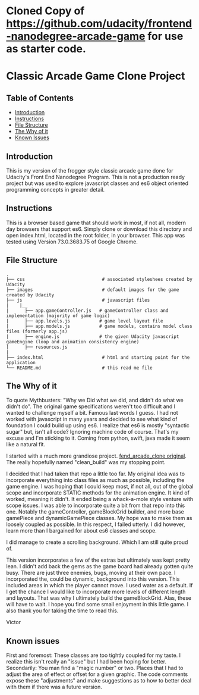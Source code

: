 # Cloned Copy of https://github.com/udacity/frontend-nanodegree-arcade-game for use as starter code.

# Classic Arcade Game Clone Project

## Table of Contents
- [Introduction](#intro)
- [Instructions](#instructions)
- [File Structure](#file_structure)
- [The Why of it](#why)
- [Known Issues](#issues)


<a name="intro"/>

## Introduction

This is my version of the frogger style classic arcade game done for Udacity's Front End Nanodegree Program.
This is not a production ready project but was used to explore javascript classes and es6 object oriented programming concepts in greater detail.


<a name="instructions"/>

## Instructions

This is a browser based game that should work in most, if not all, modern day browsers that support es6.
Simply clone or download this directory and open index.html, located in the root folder, in your browser.
This app was tested using Version 73.0.3683.75 of Google Chrome.


<a name="file_structure"/>

## File Structure

```
.
├── css                             # associated styleshees created by Udacity
├── images                          # default images for the game created by Udacity
├── js                              # javascript files
|    |__
|      ├── app.gameController.js   # gameController class and implementation (majority of game logic)
|      ├── app.levels.js           # game level layout file
|      ├── app.models.js           # game models, contains model class files (formerly app.js)
|      ├── engine.js               # the given Udacity javascript gameEngine (loop and animation consistency engine)
|      ├── resources.js
|
├── index.html                      # html and starting point for the application
└── README.md                       # this read me file
```


<a name="why"/>

## The Why of it

To quote Mythbusters: "Why we Did what we did, and didn't do what we didn't do".
The original game specifications weren't too difficult and I wanted to challenge myself a bit. Famous last words I guess. I had not worked with javascript in many years and decided to see what kind of foundation I could build up using es6. I realize that es6 is mostly "syntactic sugar" but, isn't all code? Ignoring machine code of course. That's my excuse and I'm sticking to it. Coming from python, swift, java made it seem like a natural fit.

I started with a much more grandiose project. [fend_arcade_clone original](https://github.com/TomTheToad/fend_arcade_game). The really hopefully named "clean_build" was my stopping point.

I decided that I had taken that repo a little too far. My original idea was to incorporate everything into class files as much as possible, including the game engine. I was hoping that I could keep most, if not all, out of the global scope and incorporate STATIC methods for the animation engine. It kind of worked, meaning it didn't. It ended being a whack-a-mole style venture with scope issues. I was able to incorporate quite a bit from that repo into this one. Notably the gameController, gameBlockGrid builder, and more base gamePiece and dynamicGamePiece classes. My hope was to make them as loosely coupled as possible. In this respect, I failed utterly. I did however, learn more than I bargained for about es6 classes and scope.

I did manage to create a scrolling background. Which I am still quite proud of.

This version incorporates a few of the extras but ultimately was kept pretty lean. I didn't add back the gems as the game board had already gotten quite busy. There are just three enemies, bugs, moving at their own pace. I incorporated the, could be dynamic, background into this version. This included areas in which the player cannot move. I used water as a default. If I get the chance I would like to incorporate more levels of different length and layouts. That was why I ultimately build the gameBlockGrid. Alas, these will have to wait. I hope you find some small enjoyment in this little game. I also thank you for taking the time to read this.

Victor

<a name="issues"/>

## Known issues

First and foremost: These classes are too tightly coupled for my taste. I realize this isn't really an "issue" but I had been hoping for better. Secondarily: You man find a "magic number" or two. Places that I had to adjust the area of effect or offset for a given graphic. The code comments expose these "adjustments" and make suggestions as to how to better deal with them if there was a future version.